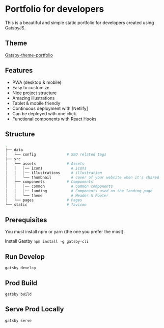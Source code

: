 # Portfolio for developers

This is a beautiful and simple static portfolio for developers created using GatsbyJS.

## Theme

[Gatsby-theme-portfolio](https://github.com/smakosh/gatsby-theme-portfolio)

## Features

- PWA (desktop & mobile)
- Easy to customize
- Nice project structure
- Amazing illustrations
- Tablet & mobile friendly
- Continuous deployment with [Netlify]
- Can be deployed with one click
- Functional components with React Hooks

## Structure

```bash
.
├── data
│   └── config              # SEO related tags
├── src
│   └── assets              # Assets
│   │   │── icons             # icons
│   │   │── illustrations     # illustration
│   │   └── thumbnail         # cover of your website when it's shared to social media
│   ├── components          # Components
│   │   │── common            # Common components
│   │   │── landing           # Components used on the landing page
│   │   └── theme             # Header & Footer
│   └── pages               # Pages
└── static                  # favicon
```

## Prerequisites

You must install npm or yarn (the one you prefer the most).

Install Gastby `npm install -g gatsby-cli`

## Run Develop

`gatsby develop`

## Prod Build

`gatsby build`

## Serve Prod Locally

`gatsby serve`
